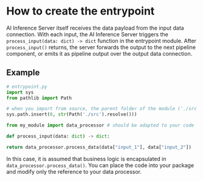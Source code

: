 <!--
SPDX-FileCopyrightText: Copyright (C) 2020 - 2024 Siemens AG
SPDX-FileCopyrightText: Copyright (C) 2020-2024 Siemens AG

SPDX-License-Identifier: MIT
-->

# How to create the entrypoint

AI Inference Server itself receives the data payload from the input data connection. With each input, the AI Inference Server triggers the `process_input(data: dict) -> dict` function in the entrypoint module. After `process_input()` returns, the server forwards the output to the next pipeline component, or emits it as pipeline output over the output data connection.

## Example

```python
# entrypoint.py
import sys
from pathlib import Path

# when you import from source, the parent folder of the module ('./src') must be added to the system path
sys.path.insert(0, str(Path('./src').resolve()))

from my_module import data_processor # should be adapted to your code

def process_input(data: dict) -> dict:

return data_processor.process_data(data["input_1"], data["input_2"])
```

In this case, it is assumed that business logic is encapsulated in
`data_processor.process_data()`. You can place the code into your package and modify only the reference to your data processor.
